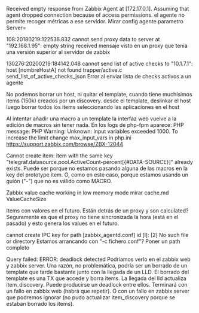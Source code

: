 Received empty response from Zabbix Agent at [172.17.0.1]. Assuming that agent dropped connection because of access permissions.
  el agente no permite recoger métricas a ese servidor. Mirar config agente parametro Server=


108:20180219:122536.832 cannot send proxy data to server at "192.168.1.95": empty string received
  mensaje visto en un proxy que tenia una versión superior al servidor de zabbix


130276:20200219:184142.048 cannot send list of active checks to "10.1.7.1": host [nombreHostA] not found
  trapper/active.c
  send_list_of_active_checks_json
  Error al enviar lista de checks activos a un agente



No podemos borrar un host, ni quitar el template, cuando tiene muchísimos items (150k) creados por un discovery.
  desde el template, deslinkar el host
  luego borrar todos los items seleccionando las aplicaciones en el host


Al intentar añadir una macro a un template la interfaz web vuelve a la edición de macros sin tener nada.
En los logs de php-fpm aparece:
PHP message: PHP Warning:  Unknown: Input variables exceeded 1000. To increase the limit change max_input_vars in php.ini
https://support.zabbix.com/browse/ZBX-12044



Cannot create item: item with the same key "telegraf.datasource.pool.ActiveCount-percent[{#DATA-SOURCE}]" already exists.
  Puede ser porque no estamos pasando alguna de las macros en la key del prototype item.
  O, como en este caso, porque estamos usando un guión ("-") que no es válido como MACRO.



Zabbix value cache working in low memory mode
mirar cache.md ValueCacheSize



Items con valores en el futuro.
Están detrás de un proxy y son calculated? Seguramente es que el proxy no tiene sincronizada la hora (está en el pasado) y esto genera los values en el futuro.


cannot create IPC key for path [zabbix_agentd.conf] id [l]: [2] No such file or directory
Estamos arrancando con "-c fichero.conf"?
Poner un path completo



Query failed: ERROR: deadlock detected
Podríamos verlo en el zabbix web y zabbix server.
Una razón, no problemática, podría ser un borrado de un template que tarde bastante junto con la llegada de un LLD.
El borrado del template es una TX que accede y borra items.
La llegada del lld actualiza item_discovery.
Puede producirse un deadlock entre ellos.
Terminará con un fallo en zabbix web (habrá que repetir).
O con un fallo en zabbix server que podremos ignorar (no pudo actualizar item_discovery porque se estaban borrado los items).

